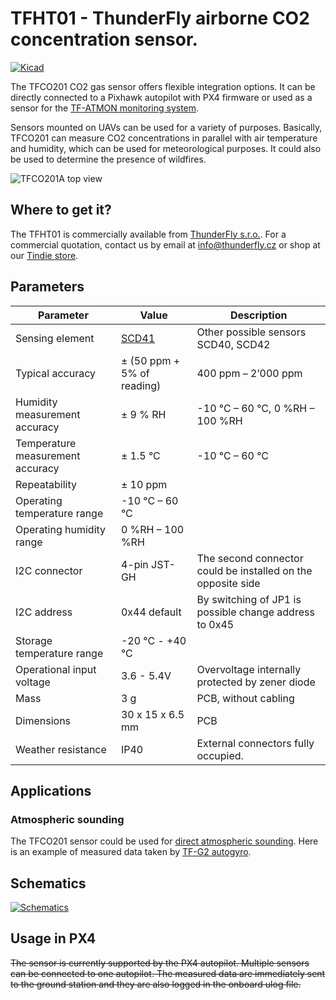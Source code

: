 # TFHT01 - ThunderFly airborne CO2 concentration sensor. 

[![Kicad](https://github.com/ThunderFly-aerospace/TFCO201/actions/workflows/kicad_outputs.yml/badge.svg?branch=TFCO201A)](https://github.com/ThunderFly-aerospace/TFCO201/actions/workflows/kicad_outputs.yml)

The TFCO201 CO2 gas sensor offers flexible integration options. It can be directly connected to a Pixhawk autopilot with PX4 firmware or used as a sensor for the [TF-ATMON monitoring system](https://www.thunderfly.cz/tf-atmon.html).

Sensors mounted on UAVs can be used for a variety of purposes. Basically, TFCO201 can measure CO2 concentrations in parallel with air temperature and humidity, which can be used for meteorological purposes. It could also be used to determine the presence of wildfires. 

![TFCO201A top view](/doc/gen/img/TFCO201A-top.png)

## Where to get it?

The TFHT01 is commercially available from [ThunderFly s.r.o.](https://www.thunderfly.cz/). For a commercial quotation, contact us by email at info@thunderfly.cz or shop at our [Tindie store](https://www.tindie.com/products/thunderfly/).


## Parameters

| Parameter | Value | Description |
|-----------|-------|-------------|
| Sensing element | [SCD41](https://sensirion.com/media/documents/E0F04247/631EF271/CD_DS_SCD40_SCD41_Datasheet_D1.pdf) | Other possible sensors SCD40, SCD42 |
| Typical accuracy | ± (50 ppm + 5% of reading) | 400 ppm – 2’000 ppm  |
| Humidity measurement accuracy | ± 9 % RH | -10 °C – 60 °C, 0 %RH – 100 %RH  |
| Temperature measurement accuracy | ± 1.5 °C | -10 °C – 60 °C |
| Repeatability | ± 10 ppm |  |
| Operating temperature range| -10 °C – 60 °C |  |
| Operating humidity range| 0 %RH – 100 %RH | |
| I2C connector | 4-pin JST-GH | The second connector could be installed on the opposite side |
| I2C address | 0x44 default | By switching of JP1 is possible change address to 0x45 |
| Storage temperature range| -20 °C - +40 °C |  |
| Operational input voltage | 3.6 - 5.4V | Overvoltage internally protected by zener diode |
| Mass | 3 g | PCB, without cabling |
| Dimensions | 30 x 15 x 6.5 mm |  PCB |
| Weather resistance | IP40 | External connectors fully occupied.  |


## Applications

### Atmospheric sounding

The TFCO201 sensor could be used for [direct atmospheric sounding](https://en.wikipedia.org/wiki/Atmospheric_sounding). Here is an example of measured data taken by [TF-G2 autogyro](https://www.thunderfly.cz/tf-g2.html).

## Schematics

[![Schematics](/doc/gen/TFCO201A-schematic.svg)](/doc/gen/TFCO201A-schematic.pdf)

## Usage in PX4 
~~The sensor is currently supported by the PX4 autopilot. Multiple sensors can be connected to one autopilot. The measured data are immediately sent to the ground station and they are also logged in the onboard ulog file.~~
